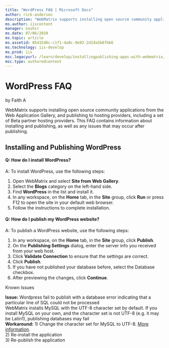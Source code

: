 ```yaml
---
title: "WordPress FAQ | Microsoft Docs"
author: rick-anderson
description: "WebMatrix supports installing open source community applications from the Web Application Gallery, and publishing to hosting providers, including a set of Be..."
ms.author: iiscontent
manager: soshir
ms.date: 07/06/2010
ms.topic: article
ms.assetid: 05415d6c-c1f1-4a0c-9e92-2d14a5b8fbb6
ms.technology: iis-develop
ms.prod: iis
msc.legacyurl: /learn/develop/installingpublishing-apps-with-webmatrix/wordpress-faq
msc.type: authoredcontent
---
```

WordPress FAQ
====================
by Faith A

WebMatrix supports installing open source community applications from the Web Application Gallery, and publishing to hosting providers, including a set of Beta partner hosting providers. This FAQ contains information about installing and publishing, as well as any issues that may occur after publishing.

## Installing and Publishing WordPress

#### Q: How do I install WordPress?

A: To install WordPress, use the following steps:

1. Open WebMatrix and select **Site from Web Gallery**.
2. Select the **Blogs** category on the left-hand side.
3. Find **WordPress** in the list and install it.
4. In any workspace, on the **Home** tab, in the **Site** group, click **Run** or press F12 to open the site in your default web browser.
5. Follow the instructions to complete installation.

#### Q: How do I publish my WordPress website?

A: To publish a WordPress website, use the following steps:

1. In any workspace, on the **Home** tab, in the **Site** group, click **Publish**.
2. On the **Publishing Settings** dialog, enter the server info you received from your web host.
3. Click **Validate Connection** to ensure that the settings are correct.
4. Click **Publish**.
5. If you have not published your database before, select the Database checkbox.
6. After previewing the changes, click **Continue**.

Known Issues

**Issue:** Wordpress fail to publish with a database error indicating that a particular line of SQL could not be processed  
WebMatrix installs MySQL with the UTF-8 character set by default. If you install MySQL on your own, and the character set is not UTF-8 (e.g. it may be Latin1), publishing databases may fail  
**Workaround:** 1) Change the character set for MySQL to UTF-8. [More information](http://dev.mysql.com/doc/refman/5.0/en/charset-server.html).  
2) Re-install the application  
3) Re-publish the application